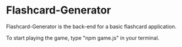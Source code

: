 # Flashcard-Generator
Flashcard-Generator is the back-end for a basic flashcard application.

To start playing the game, type "npm game.js" in your terminal.